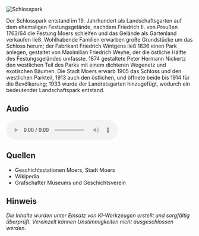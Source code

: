 ![Schlosspark](./images/moers/p25.1.jpg)

Der Schlosspark entstand im 19. Jahrhundert als Landschaftsgarten auf dem ehemaligen Festungsgelände, nachdem Friedrich II. von Preußen 1763/64 die Festung Moers schleifen und das Gelände als Gartenland verkaufen ließ. Wohlhabende Familien erwarben große Grundstücke um das Schloss herum; der Fabrikant Friedrich Wintgens ließ 1836 einen Park anlegen, gestaltet von Maximilian Friedrich Weyhe, der die östliche Hälfte des Festungsgeländes umfasste. 1874 gestaltete Peter Hermann Nickertz den westlichen Teil des Parks mit einem dichteren Wegenetz und exotischen Bäumen. Die Stadt Moers erwarb 1905 das Schloss und den westlichen Parkteil, 1913 auch den östlichen, und öffnete beide bis 1914 für die Bevölkerung; 1933 wurde der Landratsgarten hinzugefügt, wodurch ein bedeutender Landschaftspark entstand.

## Audio

<audio controls class="full-width-audio">
  <source src="locales/moers/de/p25.mp3" type="audio/mpeg">
  Dein Browser unterstützt kein Audioelement.
</audio>

## Quellen

- Geschichtsstationen Moers, Stadt Moers
- Wikipedia
- Grafschafter Museums und Geschichtsverein

## Hinweis

_Die Inhalte wurden unter Einsatz von KI-Werkzeugen erstellt und sorgfältig überprüft. Vereinzelt können Unstimmigkeiten nicht ausgeschlossen werden._